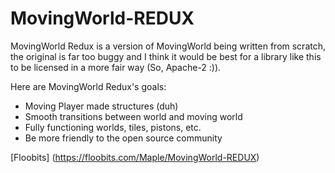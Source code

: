 # MovingWorld-REDUX

MovingWorld Redux is a version of MovingWorld being written from scratch, the original is far too buggy and I think it would be best for a library like this to be licensed in a more fair way (So, Apache-2 :)).

Here are MovingWorld Redux's goals:

* Moving Player made structures (duh)
* Smooth transitions between world and moving world
* Fully functioning worlds, tiles, pistons, etc.
* Be more friendly to the open source community

[Floobits] (https://floobits.com/Maple/MovingWorld-REDUX)
